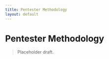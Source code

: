 ```yaml
---
title: Pentester Methodology
layout: default
---
```


# Pentester Methodology

> Placeholder draft.
